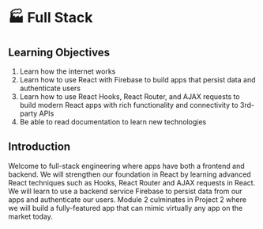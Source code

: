 # 🏭 Full Stack

## Learning Objectives

1. Learn how the internet works
2. Learn how to use React with Firebase to build apps that persist data and authenticate users
3. Learn how to use React Hooks, React Router, and AJAX requests to build modern React apps with rich functionality and connectivity to 3rd-party APIs
4. Be able to read documentation to learn new technologies

## Introduction 

Welcome to full-stack engineering where apps have both a frontend and backend. We will strengthen our foundation in React by learning advanced React techniques such as Hooks, React Router and AJAX requests in React. We will learn to use a backend service Firebase to persist data from our apps and authenticate our users. Module 2 culminates in Project 2 where we will build a fully-featured app that can mimic virtually any app on the market today.
